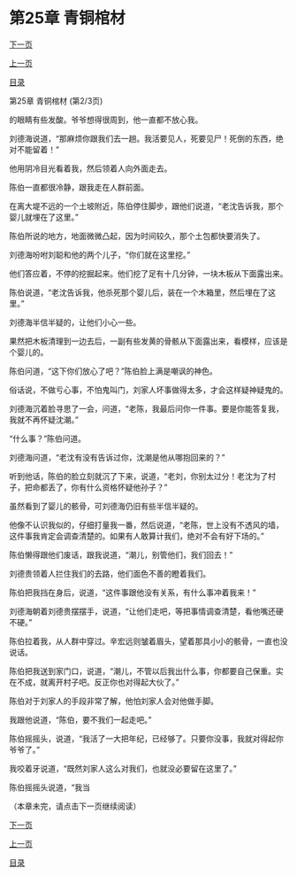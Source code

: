 <h1>第25章   青铜棺材</h1>
            <div><p><a href="./0074_%E7%AC%AC25%E7%AB%A0_%E9%9D%92%E9%93%9C%E6%A3%BA%E6%9D%90.md">下一页</a></p><p><a href="./0072_%E7%AC%AC25%E7%AB%A0_%E9%9D%92%E9%93%9C%E6%A3%BA%E6%9D%90.md">上一页</a></p><p><a href="../">目录</a></p></div>
            <div><p>第25章   青铜棺材 (第2/3页)</p><p>的眼睛有些发酸。爷爷想得很周到，他一直都不放心我。</p><p>刘德海说道，“那麻烦你跟我们去一趟。我活要见人，死要见尸！死倒的东西，绝对不能留着！”</p><p>他用阴冷目光看着我，然后领着人向外面走去。</p><p>陈伯一直都很冷静，跟我走在人群前面。</p><p>在离大堤不远的一个土坡附近，陈伯停住脚步，跟他们说道，“老沈告诉我，那个婴儿就埋在了这里。”</p><p>陈伯所说的地方，地面微微凸起，因为时间较久，那个土包都快要消失了。</p><p>刘德海吩咐刘聪和他的两个儿子，“你们就在这里挖。”</p><p>他们答应着，不停的挖掘起来。他们挖了足有十几分钟，一块木板从下面露出来。</p><p>陈伯说道，“老沈告诉我，他杀死那个婴儿后，装在一个木箱里，然后埋在了这里。”</p><p>刘德海半信半疑的，让他们小心一些。</p><p>果然把木板清理到一边去后，一副有些发黄的骨骸从下面露出来，看模样，应该是个婴儿的。</p><p>陈伯问道，“这下你们放心了吧？”陈伯脸上满是嘲讽的神色。</p><p>俗话说，不做亏心事，不怕鬼叫门，刘家人坏事做得太多，才会这样疑神疑鬼的。</p><p>刘德海沉着脸寻思了一会，问道，“老陈，我最后问你一件事。要是你能答复我，我就不再怀疑沈潮。”</p><p>“什么事？”陈伯问道。</p><p>刘德海问道，“老沈有没有告诉过你，沈潮是他从哪抱回来的？”</p><p>听到他话，陈伯的脸立刻就沉了下来，说道，“老刘，你别太过分！老沈为了村子，把命都丢了，你有什么资格怀疑他孙子？”</p><p>虽然看到了婴儿的骸骨，可刘德海仍旧有些半信半疑的。</p><p>他像不认识我似的，仔细打量我一番，然后说道，“老陈，世上没有不透风的墙，这件事我肯定会调查清楚的。如果有人敢算计我们，绝对不会有好下场的。”</p><p>陈伯懒得跟他们废话，跟我说道，“潮儿，别管他们，我们回去！”</p><p>刘德贵领着人拦住我们的去路，他们面色不善的瞪着我们。</p><p>陈伯把我挡在身后，说道，“这件事跟他没有关系，有什么事冲着我来！”</p><p>刘德海朝着刘德贵摆摆手，说道，“让他们走吧，等把事情调查清楚，看他嘴还硬不硬。”</p><p>陈伯拉着我，从人群中穿过。辛宏远则皱着眉头，望着那具小小的骸骨，一直也没说话。</p><p>陈伯把我送到家门口，说道，“潮儿，不管以后我出什么事，你都要自己保重。实在不成，就离开村子吧。反正你也对得起大伙了。”</p><p>陈伯对于刘家人的手段非常了解，他怕刘家人会对他做手脚。</p><p>我跟他说道，“陈伯，要不我们一起走吧。”</p><p>陈伯摇摇头，说道，“我活了一大把年纪，已经够了。只要你没事，我就对得起你爷爷了。”</p><p>我咬着牙说道，“既然刘家人这么对我们，也就没必要留在这里了。”</p><p>陈伯摇摇头说道，“我当</p><p>（本章未完，请点击下一页继续阅读）</p></div>
            <div><p><a href="./0074_%E7%AC%AC25%E7%AB%A0_%E9%9D%92%E9%93%9C%E6%A3%BA%E6%9D%90.md">下一页</a></p><p><a href="./0072_%E7%AC%AC25%E7%AB%A0_%E9%9D%92%E9%93%9C%E6%A3%BA%E6%9D%90.md">上一页</a></p><p><a href="../">目录</a></p></div>